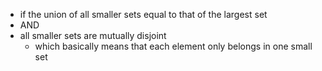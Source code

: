 - if the union of all smaller sets equal to that of the largest set
- AND
- all smaller sets are mutually disjoint
	- which basically means that each element only belongs in one small set